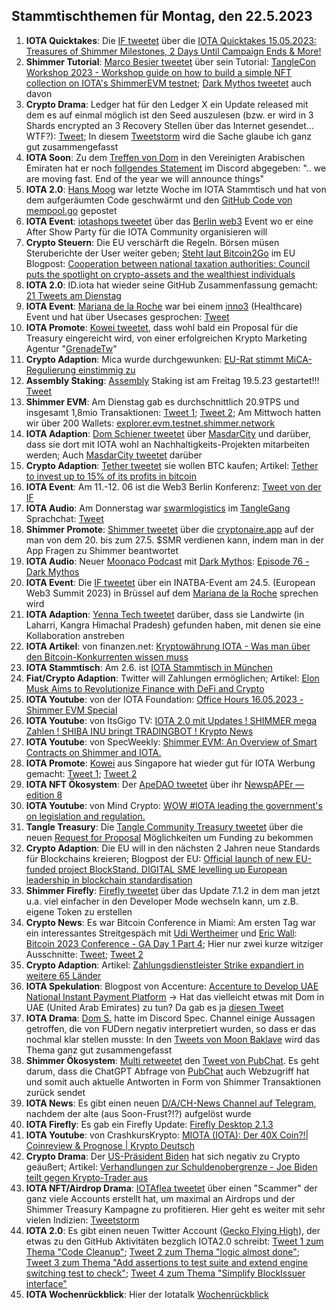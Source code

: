 ## Stammtischthemen für Montag, den 22.5.2023

1. **IOTA Quicktakes**: Die [IF tweetet](https://twitter.com/iota/status/1658034573031227394?s=20) über die [IOTA Quicktakes 15.05.2023: Treasures of Shimmer Milestones, 2 Days Until Campaign Ends & More!](https://www.youtube.com/watch?v=_nDUZ-Jew88)
2. **Shimmer Tutorial**: [Marco Besier tweetet](https://twitter.com/marcobesier/status/1658194122732101633?s=20) über sein Tutorial: [TangleCon Workshop 2023 - Workshop guide on how to build a simple NFT collection on IOTA's ShimmerEVM testnet](https://github.com/marcobesier/tanglecon-workshop-2023); [Dark Mythos tweetet](https://twitter.com/DarkMythosIOTA/status/1658439751945289728?s=20) auch davon
3. **Crypto Drama**: Ledger hat für den Ledger X ein Update released mit dem es auf einmal möglich ist den Seed auszulesen (bzw. er wird in 3 Shards encrypted an 3 Recovery Stellen über das Internet gesendet... WTF?): [Tweet](https://twitter.com/Mudit__Gupta/status/1658368265687556097?s=20); In diesem [Tweetstorm](https://twitter.com/sethforprivacy/status/1658544658761277447?s=20) wird die Sache glaube ich ganz gut zusammengefasst
4. **IOTA Soon**: Zu dem [Treffen von Dom](https://twitter.com/DomSchiener/status/1658055448967233536?s=20) in den Vereinigten Arabischen Emiraten hat er noch [follgendes Statement](https://twitter.com/moonbaklava/status/1658410963836588032?s=20) im Discord abgegeben: ".. we are moving fast. End of the year we will announce things"
5. **IOTA 2.0**: [Hans Moog](https://twitter.com/hus_qy) war letzte Woche im IOTA Stammtisch und hat von dem aufgeräumten Code geschwärmt und den [GitHub Code von mempool.go](https://github.com/iotaledger/iota-core/blob/develop/pkg/protocol/engine/mempool/v1/mempool.go) gepostet
6. **IOTA Event**: [iotashops tweetet](https://twitter.com/iotashop/status/1658384937878167553?s=20) über das [Berlin web3](https://twitter.com/berlinweb3com) Event wo er eine After Show Party für die IOTA Community organisieren will
7. **Crypto Steuern**: Die EU verschärft die Regeln. Börsen müsen Steruberichte der User weiter geben; [Steht laut Bitcoin2Go](https://twitter.com/bitcoin2go/status/1658452256910454785?s=20) im EU Blogpost: [Cooperation between national taxation authorities: Council puts the spotlight on crypto-assets and the wealthiest individuals](https://www.consilium.europa.eu/en/press/press-releases/2023/05/16/cooperation-between-national-taxation-authorities-council-puts-the-spotlight-on-crypto-assets-and-the-wealthiest-individuals/)
8. **IOTA 2.0**: ID.iota hat wieder seine GitHub Zusammenfassung gemacht: [21 Tweets am Dienstag](https://twitter.com/id_iota/status/1658578002123321345?s=20)
9. **IOTA Event**: [Mariana de la Roche](https://twitter.com/Marianadlrw) war bei einem [inno3](https://twitter.com/INNO3_News) (Healthcare) Event und hat über Usecases gesprochen: [Tweet](https://twitter.com/Marianadlrw/status/1658762698727866369?s=20)
10. **IOTA Promote**: [Kowei tweetet](https://twitter.com/kowei1995/status/1658750790000078849?s=20), dass wohl bald ein Proposal für die Treasury eingereicht wird, von einer erfolgreichen Krypto Marketing Agentur "[GrenadeTw](https://twitter.com/GrenadeTw)"
11. **Crypto Adaption**: Mica wurde durchgewunken: [EU-Rat stimmt MiCA-Regulierung einstimmig zu](https://www.btc-echo.de/news/eu-rat-stimmt-mica-regulierung-einstimmig-zu-164357/)
12. **Assembly Staking**: [Assembly](https://twitter.com/assembly_net) Staking ist am Freitag 19.5.23 gestartet!!! [Tweet](https://twitter.com/assembly_net/status/1658764475246297089?s=20)
13. **Shimmer EVM**: Am Dienstag gab es durchschnittlich 20.9TPS und insgesamt 1,8mio Transaktionen: [Tweet 1](https://twitter.com/PhyloIota/status/1658629160808624128?s=20); [Tweet 2](https://twitter.com/shimmernet/status/1658819269755392001?s=20); Am Mittwoch hatten wir über 200 Wallets: [explorer.evm.testnet.shimmer.network](https://explorer.evm.testnet.shimmer.network/)
14. **IOTA Adaption**: [Dom Schiener tweetet](https://twitter.com/DomSchiener/status/1658818216020287489?s=20) über [MasdarCity](https://twitter.com/MasdarCity) und darüber, dass sie dort mit IOTA wohl an Nachhaltigkeits-Projekten mitarbeiten werden; Auch [MasdarCity tweetet](https://twitter.com/MasdarCity/status/1659181289923018753?s=20) darüber
15. **Crypto Adaption**: [Tether tweetet](https://twitter.com/Tether_to/status/1658805845340180480?s=20) sie wollen BTC kaufen; Artikel: [Tether to invest up to 15% of its profits in bitcoin](https://www.theblock.co/post/231156/tether-bitcoin-investments-profits?utm_source=twitter&utm_medium=social)
16. **IOTA Event**: Am 11.-12. 06 ist die Web3 Berlin Konferenz: [Tweet von der IF](https://twitter.com/iota/status/1658864972812763139?s=20)
17. **IOTA Audio**: Am Donnerstag war [swarmlogistics](https://twitter.com/SwarmLogistics) im [TangleGang](https://twitter.com/GangTangleTalk) Sprachchat: [Tweet](https://twitter.com/GangTangleTalk/status/1659102824045637634?s=20)
18. **Shimmer Promote**: [Shimmer tweetet](https://twitter.com/shimmernet/status/1659182900368031745?s=20) über die [cryptonaire.app](https://cryptonaire.app/) auf der man von dem 20. bis zum 27.5. $SMR verdienen kann, indem man in der App Fragen zu Shimmer beantwortet
19. **IOTA Audio**: Neuer [Moonaco Podcast](https://twitter.com/MoonacoPodcast) mit [Dark Mythos](https://twitter.com/DarkMythosIOTA): [Episode 76 - Dark Mythos](https://open.spotify.com/episode/6IaRIC2Z3XBbF5boniaY03?si=dy9YTvGGQpi0VSWhUfz52w)
20. **IOTA Event**: Die [IF tweetet](https://twitter.com/iota/status/1659136757546336257?s=20) über ein INATBA-Event am 24.5. (European Web3 Summit 2023) in Brüssel auf dem [Mariana de la Roche](https://twitter.com/Marianadlrw) sprechen wird
21. **IOTA Adaption**: [Yenna Tech tweetet](https://twitter.com/YennaTech/status/1659116851400519684?s=20) darüber, dass sie Landwirte (in Laharri, Kangra Himachal Pradesh) gefunden haben, mit denen sie eine Kollaboration anstreben
22. **IOTA Artikel**: von finanzen.net: [Kryptowährung IOTA - Was man über den Bitcoin-Konkurrenten wissen muss](https://www.finanzen.net/nachricht/devisen/iota-token-kryptowaehrung-iota-was-man-ueber-den-bitcoin-konkurrenten-wissen-muss-5597663)
23. **IOTA Stammtisch**: Am 2.6. ist [IOTA Stammtisch in München](https://www.meetup.com/de-DE/iota-muc/events/rjcftsyfcjbdb/)
24. **Fiat/Crypto Adaption**: Twitter will Zahlungen ermöglichen; Artikel: [Elon Musk Aims to Revolutionize Finance with DeFi and Crypto](https://coinmarketcap.com/community/articles/6465b0d4ed2bcd70e5a36f5a/)
25. **IOTA Youtube**: von der IOTA Foundation: [Office Hours 16.05.2023 - Shimmer EVM Special](https://www.youtube.com/watch?v=r2BVRjqmKpE)
26. **IOTA Youtube**: von ItsGigo TV: [IOTA 2.0 mit Updates ! SHIMMER mega Zahlen ! SHIBA INU bringt TRADINGBOT ! Krypto News](https://www.youtube.com/watch?v=VRII7PVIIaM)
27. **IOTA Youtube**: von SpecWeekly: [Shimmer EVM: An Overview of Smart Contracts on Shimmer and IOTA.](https://www.youtube.com/watch?v=RRw6-oK0GC4&t=42s)
28. **IOTA Promote**: [Kowei](https://twitter.com/kowei1995) aus Singapore hat wieder gut für IOTA Werbung gemacht: [Tweet 1](https://twitter.com/kowei1995/status/1658750790000078849?s=20); [Tweet 2](https://twitter.com/kowei1995/status/1659487775480250369?s=20)
29. **IOTA NFT Ökosystem**: Der [ApeDAO tweetet](https://twitter.com/iotapes/status/1659478355782033408?s=20) über ihr [NewspAPEr — edition 8](https://iotapes.medium.com/newspaper-edition-8-9ac05e032b20)
30. **IOTA Youtube**: von Mind Crypto: [WOW #IOTA leading the government's on legislation and regulation.](https://www.youtube.com/watch?v=uhBXiM1ADNI)
31. **Tangle Treasury**: Die [Tangle Community Treasury tweetet](https://twitter.com/TangleTreasury/status/1659552647878447106?s=20) über die neuen [Request for Proposal](https://www.tangletreasury.org/rfp) Möglichkeiten um Funding zu bekommen
32. **Crypto Adaption**: Die EU will in den nächsten 2 Jahren neue Standards für Blockchains kreieren; Blogpost der EU: [Official launch of new EU-funded project BlockStand. DIGITAL SME levelling up European leadership in blockchain standardisation](https://www.digitalsme.eu/official-launch-of-new-eu-funded-project-blockstand-levelling-up-european-leadership-in-blockchain-standardisation/)
33. **Shimmer Firefly**: [Firefly tweetet](https://twitter.com/fireflywallet/status/1659579043937697792?s=20) über das Update 7.1.2 in dem man jetzt u.a. viel einfacher in den Developer Mode wechseln kann, um z.B. eigene Token zu erstellen
34. **Crypto News**: Es war Bitcoin Conference in Miami: Am ersten Tag war ein interessantes Streitgespäch mit [Udi Wertheimer](https://twitter.com/udiWertheimer) und [Eric Wall](https://twitter.com/ercwl): [Bitcoin 2023 Conference - GA Day 1 Part 4](https://www.youtube.com/live/7qRWurFaUD0?feature=share&t=6498); Hier nur zwei kurze witziger Ausschnitte: [Tweet](https://twitter.com/LeonidasNFT/status/1659777399288938497); [Tweet 2](https://twitter.com/GhostofMaplHodl/status/1659853576670175232?s=20)
35. **Crypto Adaption**: Artikel: [Zahlungsdienstleister Strike expandiert in weitere 65 Länder](https://www.blocktrainer.de/strike-expandiert-in-weitere-laender/)
36. **IOTA Spekulation**: Blogpost von Accenture: [Accenture to Develop UAE National Instant Payment Platform](https://newsroom.accenture.com/news/accenture-to-develop-uae-national-instant-payment-platform.htm) -> Hat das vielleicht etwas mit Dom in UAE (United Arab Emirates) zu tun? Da gab es ja [diesen Tweet](https://twitter.com/DomSchiener/status/1658055448967233536?s=20)
37. **IOTA Drama**: [Dom S.](https://twitter.com/DomSchiener) hatte im Discord Spec. Channel einige Aussagen getroffen, die von FUDern negativ interpretiert wurden, so dass er das nochmal klar stellen musste: In den [Tweets von Moon Baklave](https://twitter.com/moonbaklava/status/1660258230952501249?s=20) wird das Thema ganz gut zusammengefasst
38. **Shimmer Ökosystem**: [Multi retweetet](https://twitter.com/multifolio/status/1660360677305843712?s=20) den [Tweet von PubChat](https://twitter.com/pubchatty/status/1660354530213523456?s=20). Es geht darum, dass die ChatGPT Abfrage von [PubChat](https://twitter.com/pubchatty) auch Webzugriff hat und somit auch aktuelle Antworten in Form von Shimmer Transaktionen zurück sendet
39. **IOTA News**: Es gibt einen neuen [D/A/CH-News Channel auf Telegram](https://t.me/IOTA_DACH_NEWS), nachdem der alte (aus Soon-Frust?!?) aufgelöst wurde
40. **IOTA Firefly**: Es gab ein Firefly Update: [Firefly Desktop 2.1.3](https://github.com/iotaledger/firefly/releases/tag/desktop-2.1.3)
41. **IOTA Youtube**: von CrashkursKrypto: [MIOTA (IOTA): Der 40X Coin?!| Coinreview & Prognose | Krypto Deutsch](https://www.youtube.com/watch?v=1XfgpswiO-o)
42. **Crypto Drama**: Der [US-Präsident Biden](https://twitter.com/POTUS) hat sich negativ zu Crypto geäußert; Artikel: [Verhandlungen zur Schuldenobergrenze - Joe Biden teilt gegen Krypto-Trader aus](https://www.btc-echo.de/schlagzeilen/us-praesident-teilt-gegen-krypto-trader-aus-164531/)
43. **IOTA NFT/Airdrop Drama**: [IOTAflea tweetet](https://twitter.com/iotaflea/status/1659559114157203456?s=20) über einen "Scammer" der ganz viele Accounts erstellt hat, um maximal an Airdrops und der Shimmer Treasury Kampagne zu profitieren. Hier geht es weiter mit sehr vielen Indizien: [Tweetstorm](https://twitter.com/iotaflea/status/1660478490737782785?s=20)
44. **IOTA 2.0**: Es gibt einen neuen Twitter Account ([Gecko Flying High](https://twitter.com/GeckoFlyingHigh/status/1660137757099053056?s=20)), der etwas zu den GitHub Aktivitäten bezglich IOTA2.0 schreibt: [Tweet 1 zum Thema "Code Cleanup"](https://twitter.com/GeckoFlyingHigh/status/1660137757099053056?s=20); [Tweet 2 zum Thema "logic almost done"](https://twitter.com/GeckoFlyingHigh/status/1660448625200332802?s=20); [Tweet 3 zum Thema "Add assertions to test suite and extend engine switching test to check"](https://twitter.com/GeckoFlyingHigh/status/1660553872023367680?s=20); [Tweet 4 zum Thema "Simplify BlockIssuer interface"](https://twitter.com/GeckoFlyingHigh/status/1660554481275396096?s=20)
45. **IOTA Wochenrückblick**: Hier der Iotatalk [Wochenrückblick](https://www.iota-talk.com/index.php?article/290-wochenr%C3%BCckblick-vom-14-bis-20-mai-2023/)
